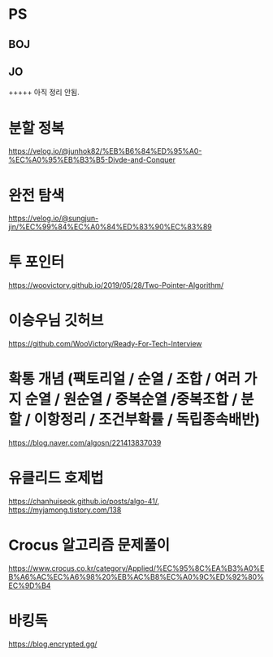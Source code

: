 # PS
## BOJ
## JO

+++++
아직 정리 안됨.

# 분할 정복
https://velog.io/@junhok82/%EB%B6%84%ED%95%A0-%EC%A0%95%EB%B3%B5-Divde-and-Conquer


# 완전 탐색
https://velog.io/@sungjun-jin/%EC%99%84%EC%A0%84%ED%83%90%EC%83%89


# 투 포인터
https://woovictory.github.io/2019/05/28/Two-Pointer-Algorithm/


# 이승우님 깃허브
https://github.com/WooVictory/Ready-For-Tech-Interview


# 확통 개념 (팩토리얼 / 순열 / 조합 / 여러 가지 순열 / 원순열 / 중복순열 /중복조합 / 분할 / 이항정리 / 조건부확률 / 독립종속배반)
https://blog.naver.com/algosn/221413837039


# 유클리드 호제법
https://chanhuiseok.github.io/posts/algo-41/, 
https://myjamong.tistory.com/138


# Crocus 알고리즘 문제풀이
https://www.crocus.co.kr/category/Applied/%EC%95%8C%EA%B3%A0%EB%A6%AC%EC%A6%98%20%EB%AC%B8%EC%A0%9C%ED%92%80%EC%9D%B4


# 바킹독
https://blog.encrypted.gg/
